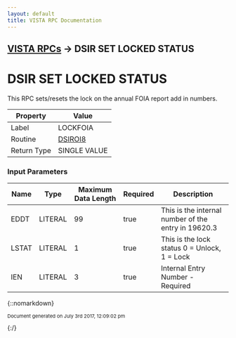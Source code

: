```yaml
---
layout: default
title: VISTA RPC Documentation
---
```


## [VISTA RPCs](TableOfContents) &#8594; DSIR SET LOCKED STATUS
# DSIR SET LOCKED STATUS

This RPC sets/resets the lock on the annual FOIA report add in numbers.

Property | Value
--- | ---
Label | LOCKFOIA
Routine | [DSIROI8](http://code.osehra.org/dox/Routine_DSIROI8_source.html)
Return Type | SINGLE VALUE


### Input Parameters

Name | Type | Maximum Data Length | Required | Description
--- | --- | --- | --- | ---
EDDT | LITERAL | 99 | true | This is the internal number of the entry in 19620.3
LSTAT | LITERAL | 1 | true | This is the lock status 0 &#x3D; Unlock, 1 &#x3D; Lock
IEN | LITERAL | 3 | true | Internal Entry Number - Required



{::nomarkdown} <br/><p style="font-size: 11px">Document generated on July 3rd 2017, 12:09:02 pm</p>{:/}